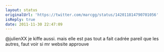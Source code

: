 ```yaml
---
layout: status
originalUrl: 'https://twitter.com/marcgg/status/142011814790701056'
isReply: true
date: 2011-11-30 22:47:09
---
```


@julienXX je kiffe aussi. mais elle est pas tout a fait cadrée pareil que les autres, faut voir si mr website approuve
